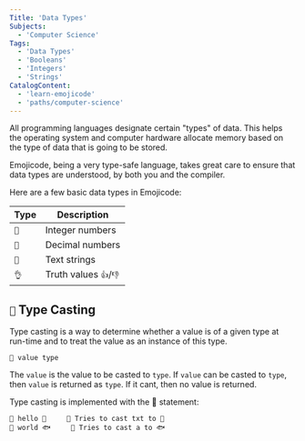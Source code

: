 ```yaml
---
Title: 'Data Types'
Subjects:
  - 'Computer Science'
Tags:
  - 'Data Types'
  - 'Booleans'
  - 'Integers'
  - 'Strings'
CatalogContent:
  - 'learn-emojicode'
  - 'paths/computer-science'
---
```


All programming languages designate certain "types" of data. This helps the operating system and computer hardware allocate memory based on the type of data that is going to be stored.

Emojicode, being a very type-safe language, takes great care to ensure that data types are understood, by both you and the compiler.

Here are a few basic data types in Emojicode:

| Type | Description            |
| ---- | ---------------------- |
| `🔢` | Integer numbers        |
| `💯` | Decimal numbers        |
| `🔡` | Text strings           |
| `👌` | Truth values `👍`/`👎` |

## `🔲` Type Casting

Type casting is a way to determine whether a value is of a given type at run-time and to treat the value as an instance of this type.

```emojic
🔲 value type
```

The `value` is the value to be casted to `type`. If `value` can be casted to `type`, then `value` is returned as `type`. If it cant, then no value is returned.

Type casting is implemented with the 🔲 statement:

```emojic
🔲 hello 🔡     💭 Tries to cast txt to 🔡
🔲 world 🐟     💭 Tries to cast a to 🐟
```

